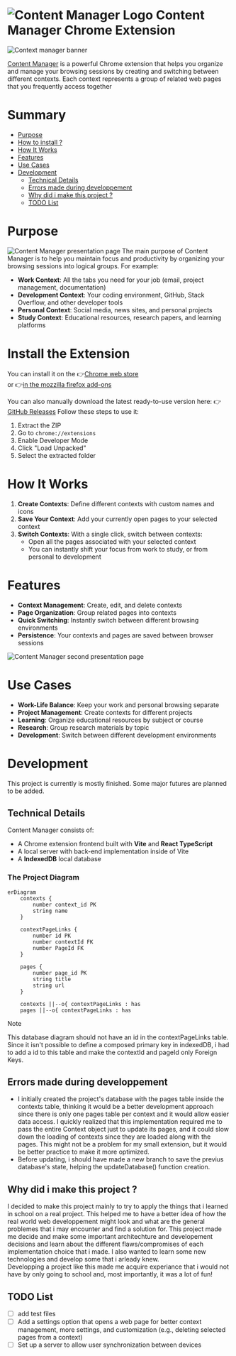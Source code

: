 # ![Content Manager Logo][logo] Content Manager Chrome Extension

![Context manager banner][banner]

[Content Manager](https://chromewebstore.google.com/detail/content-manager/lobbohngjkkghmganebnahlfajlahkic) is a powerful Chrome extension that helps you organize and manage your browsing sessions by creating and switching between different contexts. Each context represents a group of related web pages that you frequently access together

# Summary

- [Purpose](#Purpose)
- [How to install ?](#Install-the-Extension)
- [How It Works](#How-It-Works)
- [Features](#Features)
- [Use Cases](Use-Cases)
- [Development](#Development)
  - [Technical Details](#Technical-Details)
  - [Errors made during developpement](#Errors-made-during-developpements)
  - [Why did i make this project ?](#Why-did-i-make-this-project-?)
  - [TODO List](#TODO-List)

# Purpose

![Content Manager presentation page][presentation-page]
The main purpose of Content Manager is to help you maintain focus and productivity by organizing your browsing sessions into logical groups. For example:

- **Work Context**: All the tabs you need for your job (email, project management, documentation)
- **Development Context**: Your coding environment, GitHub, Stack Overflow, and other developer tools
- **Personal Context**: Social media, news sites, and personal projects
- **Study Context**: Educational resources, research papers, and learning platforms

# Install the Extension

You can install it on the
👉[Chrome web store](https://chromewebstore.google.com/detail/content-manager/lobbohngjkkghmganebnahlfajlahkic)  
or 👉[in the mozzilla firefox add-ons](https://addons.mozilla.org/pl/firefox/addon/content-manager/)

You can also manually download the latest ready-to-use version here:
👉 [GitHub Releases](https://github.com/DawidSac24/ContentManager/releases)
Follow these steps to use it:

1. Extract the ZIP
2. Go to `chrome://extensions`
3. Enable Developer Mode
4. Click "Load Unpacked"
5. Select the extracted folder

# How It Works

1. **Create Contexts**: Define different contexts with custom names and icons
2. **Save Your Context**: Add your currently open pages to your selected context
3. **Switch Contexts**: With a single click, switch between contexts:
   - Open all the pages associated with your selected context
   - You can instantly shift your focus from work to study, or from personal to development

# Features

- **Context Management**: Create, edit, and delete contexts
- **Page Organization**: Group related pages into contexts
- **Quick Switching**: Instantly switch between different browsing environments
- **Persistence**: Your contexts and pages are saved between browser sessions

![Content Manager second presentation page][presentation-page-2]

# Use Cases

- **Work-Life Balance**: Keep your work and personal browsing separate
- **Project Management**: Create contexts for different projects
- **Learning**: Organize educational resources by subject or course
- **Research**: Group research materials by topic
- **Development**: Switch between different development environments

# Development

This project is currently is mostly finished. Some major futures are planned to be added.

## Technical Details

Content Manager consists of:

- A Chrome extension frontend built with **Vite** and **React TypeScript**
- A local server with back-end implementation inside of Vite
- A **IndexedDB** local database

### The Project Diagram

```mermaid
erDiagram
    contexts {
        number context_id PK
        string name
    }

    contextPageLinks {
        number id PK
        number contextId FK
        number PageId FK
    }

    pages {
        number page_id PK
        string title
        string url
    }

    contexts ||--o{ contextPageLinks : has
    pages ||--o{ contextPageLinks : has
```

> [!NOTE]  
> This database diagram should not have an id in the contextPageLinks table. Since it isn't possible to define a composed primary key in indexedDB, i had to add a id to this table and make the contextId and pageId only Foreign Keys.

## Errors made during developpement

- I initially created the project's database with the pages table inside the contexts table, thinking it would be a better development approach since there is only one pages table per context and it would allow easier data access. I quickly realized that this implementation required me to pass the entire Context object just to update its pages, and it could slow down the loading of contexts since they are loaded along with the pages. This might not be a problem for my small extension, but it would be better practice to make it more optimized.
- Before updating, i should have made a new branch to save the previus database's state, helping the updateDatabase() function creation.

## Why did i make this project ?

I decided to make this project mainly to try to apply the things that i learned in school on a real project. This helped me to have a better idea of how the real world web developpement might look and what are the general problemes that i may encounter and find a solution for. This project made me decide and make some important architechture and developement decisions and learn about the different flaws/compromises of each implementation choice that i made.
I also wanted to learn some new technologies and develop some that i arleady knew.  
Developping a project like this made me acquire experiance that i would not have by only going to school and, most importantly, it was a lot of fun!

## TODO List

- [ ] add test files
- [ ] Add a settings option that opens a web page for better context management, more settings, and customization (e.g., deleting selected pages from a context)
- [ ] Set up a server to allow user synchronization between devices

[logo]: https://github.com/DawidSac24/ContentManager/blob/main/assets/logo-48px.png
[banner]: https://github.com/DawidSac24/ContentManager/blob/main/assets/cm-banner.jpg
[presentation-page]: https://github.com/DawidSac24/ContentManager/blob/main/assets/cm-ss1.jpg
[presentation-page-2]: https://github.com/DawidSac24/ContentManager/blob/main/assets/cm-ss2.jpg
[DSD]: https://github.com/DawidSac24/ContentManager/blob/main/assets/DSD.png
